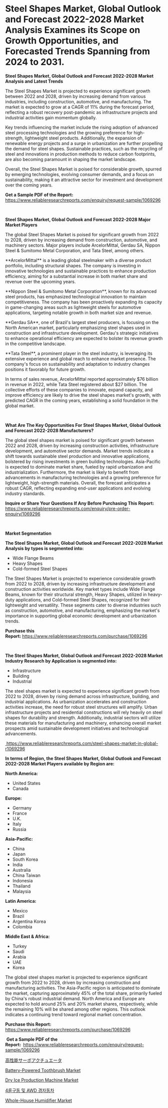 <p><h1>Steel Shapes Market, Global Outlook and Forecast 2022-2028 Market Analysis Examines its Scope on Growth Opportunities, and Forecasted Trends Spanning from 2024 to 2031.</h1></p><p><strong>Steel Shapes Market, Global Outlook and Forecast 2022-2028 Market Analysis and Latest Trends</strong></p>
<p><p>The Steel Shapes Market is projected to experience significant growth between 2022 and 2028, driven by increasing demand from various industries, including construction, automotive, and manufacturing. The market is expected to grow at a CAGR of 11% during the forecast period, reflecting a robust recovery post-pandemic as infrastructure projects and industrial activities gain momentum globally.</p><p>Key trends influencing the market include the rising adoption of advanced steel processing technologies and the growing preference for high-strength, lightweight steel products. Additionally, the expansion of renewable energy projects and a surge in urbanization are further propelling the demand for steel shapes. Sustainable practices, such as the recycling of steel and innovations in production methods to reduce carbon footprints, are also becoming paramount in shaping the market landscape.</p><p>Overall, the Steel Shapes Market is poised for considerable growth, spurred by emerging technologies, evolving consumer demands, and a focus on sustainability, making it an attractive sector for investment and development over the coming years.</p></p>
<p><strong>Get a Sample PDF of the Report:&nbsp;</strong> <a href="https://www.reliableresearchreports.com/enquiry/request-sample/1069296">https://www.reliableresearchreports.com/enquiry/request-sample/1069296</a></p>
<p>&nbsp;</p>
<p><strong>Steel Shapes Market, Global Outlook and Forecast 2022-2028 Major Market Players</strong></p>
<p><p>The global Steel Shapes Market is poised for significant growth from 2022 to 2028, driven by increasing demand from construction, automotive, and machinery sectors. Major players include ArcelorMittal, Gerdau SA, Nippon Steel & Sumitomo Metal Corporation, and Tata Steel, among others. </p><p>**ArcelorMittal** is a leading global steelmaker with a diverse product portfolio, including structural shapes. The company is investing in innovative technologies and sustainable practices to enhance production efficiency, aiming for a substantial increase in both market share and revenue over the upcoming years.</p><p>**Nippon Steel & Sumitomo Metal Corporation**, known for its advanced steel products, has emphasized technological innovation to maintain competitiveness. The company has been proactively expanding its capacity in game-changing areas such as lightweight steels for automotive applications, targeting notable growth in both market size and revenue.</p><p>**Gerdau SA**, one of Brazil's largest steel producers, is focusing on the North American market, particularly emphasizing steel shapes used in construction and infrastructure development. Gerdau's strategic initiatives to enhance operational efficiency are expected to bolster its revenue growth in the competitive landscape.</p><p>**Tata Steel**, a prominent player in the steel industry, is leveraging its extensive experience and global reach to enhance market presence. The company's focus on sustainability and adaptation to industry changes positions it favorably for future growth.</p><p>In terms of sales revenue, ArcelorMittal reported approximately $76 billion in revenue in 2022, while Tata Steel registered about $27 billion. The collective efforts of these companies to innovate, expand capacity, and improve efficiency are likely to drive the steel shapes market's growth, with predicted CAGR in the coming years, establishing a solid foundation in the global market.</p></p>
<p>&nbsp;</p>
<p><strong>What Are The Key Opportunities For Steel Shapes Market, Global Outlook and Forecast 2022-2028 Manufacturers?</strong></p>
<p><p>The global steel shapes market is poised for significant growth between 2022 and 2028, driven by increasing construction activities, infrastructure development, and automotive sector demands. Market trends indicate a shift towards sustainable steel production and innovative applications, bolstered by rising investments in green building technologies. Asia-Pacific is expected to dominate market share, fueled by rapid urbanization and industrialization. Furthermore, the market is likely to benefit from advancements in manufacturing technologies and a growing preference for lightweight, high-strength materials. Overall, the forecast anticipates a robust CAGR, reflecting expanding end-user applications and evolving industry standards.</p></p>
<p><strong>Inquire or Share Your Questions If Any Before Purchasing This Report:</strong> <a href="https://www.reliableresearchreports.com/enquiry/pre-order-enquiry/1069296">https://www.reliableresearchreports.com/enquiry/pre-order-enquiry/1069296</a></p>
<p>&nbsp;</p>
<p><strong>Market Segmentation</strong></p>
<p><strong>The Steel Shapes Market, Global Outlook and Forecast 2022-2028 Market Analysis by types is segmented into:</strong></p>
<p><ul><li>Wide Flange Beams</li><li>Heavy Shapes</li><li>Cold-formed Steel Shapes</li></ul></p>
<p><p>The Steel Shapes Market is projected to experience considerable growth from 2022 to 2028, driven by increasing infrastructure development and construction activities worldwide. Key market types include Wide Flange Beams, known for their structural strength, Heavy Shapes, utilized in heavy-duty applications, and Cold-formed Steel Shapes, recognized for their lightweight and versatility. These segments cater to diverse industries such as construction, automotive, and manufacturing, emphasizing the market's importance in supporting global economic development and urbanization trends.</p></p>
<p><strong>Purchase this Report:&nbsp;</strong><a href="https://www.reliableresearchreports.com/purchase/1069296">https://www.reliableresearchreports.com/purchase/1069296</a></p>
<p>&nbsp;</p>
<p><strong>The Steel Shapes Market, Global Outlook and Forecast 2022-2028 Market Industry Research by Application is segmented into:</strong></p>
<p><ul><li>Infrastructure</li><li>Building</li><li>Industrial</li></ul></p>
<p><p>The steel shapes market is expected to experience significant growth from 2022 to 2028, driven by rising demand across infrastructure, building, and industrial applications. As urbanization accelerates and construction activities increase, the need for robust steel structures will amplify. Urban infrastructure projects and residential constructions will rely heavily on steel shapes for durability and strength. Additionally, industrial sectors will utilize these materials for manufacturing and machinery, enhancing overall market prospects amid sustainable development initiatives and technological advancements.</p></p>
<p><a href="https://www.reliableresearchreports.com/steel-shapes-market-in-global-r1069296">&nbsp;https://www.reliableresearchreports.com/steel-shapes-market-in-global-r1069296</a></p>
<p><strong>In terms of Region, the Steel Shapes Market, Global Outlook and Forecast 2022-2028 Market Players available by Region are:</strong></p>
<p>
    <p> <strong> North America: </strong>
        <ul>
            <li>United States</li>
            <li>Canada</li>
        </ul>
        </p> 
    <p> <strong> Europe: </strong>
        <ul>
            <li>Germany</li>
            <li>France</li>
            <li>U.K.</li>
            <li>Italy</li>
            <li>Russia</li>
        </ul>
        </p> 
    <p> <strong> Asia-Pacific: </strong>
        <ul>
            <li>China</li>
            <li>Japan</li>
            <li>South Korea</li>
            <li>India</li>
            <li>Australia</li>
            <li>China Taiwan</li>
            <li>Indonesia</li>
            <li>Thailand</li>
            <li>Malaysia</li>
        </ul>
        </p> 
    <p> <strong> Latin America: </strong>
        <ul>
            <li>Mexico</li>
            <li>Brazil</li>
            <li>Argentina Korea</li>
            <li>Colombia</li>
        </ul>
        </p> 
    <p> <strong> Middle East & Africa: </strong>
        <ul>
            <li>Turkey</li>
            <li>Saudi</li>
            <li>Arabia</li>
            <li>UAE</li>
            <li>Korea</li>
        </ul>
    </p>
    </p>
<p><p>The global steel shapes market is projected to experience significant growth from 2022 to 2028, driven by increasing construction and manufacturing activities. The Asia-Pacific region is anticipated to dominate the market, capturing approximately 45% of the total share, primarily fueled by China's robust industrial demand. North America and Europe are expected to hold around 25% and 20% market shares, respectively, while the remaining 10% will be shared among other regions. This outlook indicates a continuing trend toward regional market concentration.</p></p>
<p><strong>Purchase this Report: </strong><a href="https://www.reliableresearchreports.com/purchase/1069296">https://www.reliableresearchreports.com/purchase/1069296</a></p>
<p>&nbsp;<strong>Get a Sample PDF of the Report:&nbsp;&nbsp;</strong><a href="https://www.reliableresearchreports.com/enquiry/request-sample/1069296">https://www.reliableresearchreports.com/enquiry/request-sample/1069296</a></p>
<p><strong></strong></p>
<p><p><a href="https://github.com/mohamedbakry57/Market-Research-Report-List-6/blob/main/678060687485.md">高性能サーボアクチュエータ</a></p><p><a href="https://issuu.com/reportprime-2/docs/battery-powered-toothbrush-market-s_d420e5678d18a8">Battery-Powered Toothbrush Market</a></p><p><a href="https://www.linkedin.com/pulse/dry-ice-production-machine-market-research-report-forecast-lnzne?trackingId=H7xbQbmiTrGo2fumn0gULg%3D%3D">Dry Ice Production Machine Market</a></p><p><a href="https://github.com/laholand/Market-Research-Report-List-6/blob/main/3819101108428.md">4륜구동 및 AWD 경자동차</a></p><p><a href="https://issuu.com/reportprime-2/docs/whole-house-humidifier-market-size-_f834d027afa216">Whole-House Humidifier Market</a></p></p>